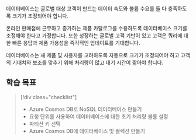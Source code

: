 데이터베이스는 글로벌 대상 고객이 만드는 데이터 속도와 볼륨 수요를 둘 다 충족하도록 크기가 조정되어야 합니다.

온라인 판매점에 근무하고 증가하는 제품 카탈로그를 수용하도록 데이터베이스 크기를 조정해야 한다고 가정합니다. 또한 성장하는 글로벌 고객 기반이 있고 고객은 쿼리에 대한 빠른 응답과 제품 가용성을 즉각적인 업데이트를 기대합니다.

데이터베이스는 새 제품 및 사용자를 고려하도록 자동으로 크기가 조정되어야 하고 고객의 기대치와 보조를 맞추기 위해 처리량이 많고 대기 시간이 짧아야 합니다.

## <a name="learning-objectives"></a>학습 목표
> [!div class="checklist"]
> * Azure Cosmos DB로 NoSQL 데이터베이스 만들기
> * 요청 단위를 사용하여 데이터베이스에 대한 초기 처리량 볼륨 설정
> * 파티션 키 선택
> * Azure Cosmos DB에 데이터베이스 및 컬렉션 만들기
